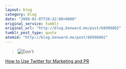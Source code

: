 ```yaml
---
layout: blog
category: blog
date: "2009-01-07T20:42:00+0000"
original_service: tumblr
original_url: "http://blog.benward.me/post/68998802"
tumblr_post_type: quote
atomid: "http://blog.benward.me/post/68998802"
---
```

> <img src="http://benward.me/res/tumblr/media/68998802/0.png" alt="Don't">

<a href="http://www.howtousetwitterformarketingandpr.com/">How to Use Twitter for Marketing and PR</a>